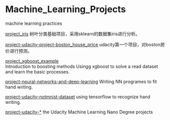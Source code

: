 # Machine_Learning_Projects
machine learning practices 

[project\_iris](./project_iris)
 树叶分类基础项目，采用sklearn的数据集iris进行分析。
 
[project-udacity-project-boston_house_price](project-udacity-project-boston_house_price)
udacity第一个项目，对boston房价进行预测。

[project\_xgboost\_example](./project_xgboost_example)	
Introduction to boosting methods
Usingg xgboost to solve a read dataset and learn the basic processes.

[project-neural-networks-and-deep-learning](./project-neural-networks-and-deep-learning)
Writing NN programes to fit hand writing.

[project-udacity-notmnist-dataset](./project-udacity-notmnist-dataset)
using tensorflow to recognize hand writing.

[project-udacity-*]() the Udacity Machine Learning Nano Degree projects